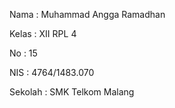 Nama : Muhammad Angga Ramadhan

Kelas : XII RPL 4

No : 15

NIS : 4764/1483.070

Sekolah : SMK Telkom Malang

